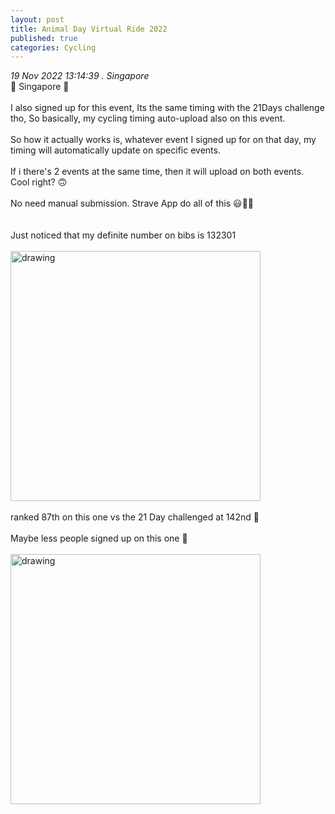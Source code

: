 ```yaml
---
layout: post
title: Animal Day Virtual Ride 2022
published: true
categories: Cycling
---
```

_19 Nov 2022 13:14:39 . Singapore_
<br>
📍 Singapore 📍
<br>
<br>
I also signed up for this event, Its the same timing with the 21Days challenge tho, So basically, my cycling timing auto-upload also on this event.
<br>
<br>
So how it actually works is, whatever event I signed up for on that day, my timing will automatically update on specific events.
<br>
<br>
If i there's 2 events at the same time, then it will upload on both events.
<br>
Cool right? 🙃
<br>
<br>
No need manual submission. Strave App do all of this 😃👌🏼
<br>
<br>
<br>
Just noticed that my definite number on bibs is 132301
<br>
<br>
<img src="https://drive.google.com/uc?export=view&id=17phYzABx7cgRxlG5RzfAqNpozxCCAm1A" alt="drawing" width="400"/>
<br>
<br>
ranked 87th on this one vs the 21 Day challenged at 142nd 🤔
<br>
<br>
Maybe less people signed up on this one 🤭
<br>
<br>
<img src="https://drive.google.com/uc?export=view&id=1MjVQt5VeTA-3dvOdm4y-UHyx2X8rTH76" alt="drawing" width="400"/>




